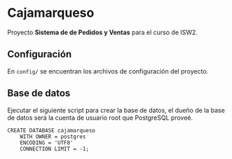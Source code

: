 # Cajamarqueso  

Proyecto **Sistema de de Pedidos y Ventas** para el curso de ISW2.

## Configuración

En `config/` se encuentran los archivos de configuración del proyecto.

## Base de datos

Ejecutar el siguiente script para crear la base de datos, el dueño de la base de datos será la cuenta de usuario root que 
PostgreSQL proveé.

```
CREATE DATABASE cajamarqueso
    WITH OWNER = postgres
    ENCODING = 'UTF8'
    CONNECTION LIMIT = -1;
```